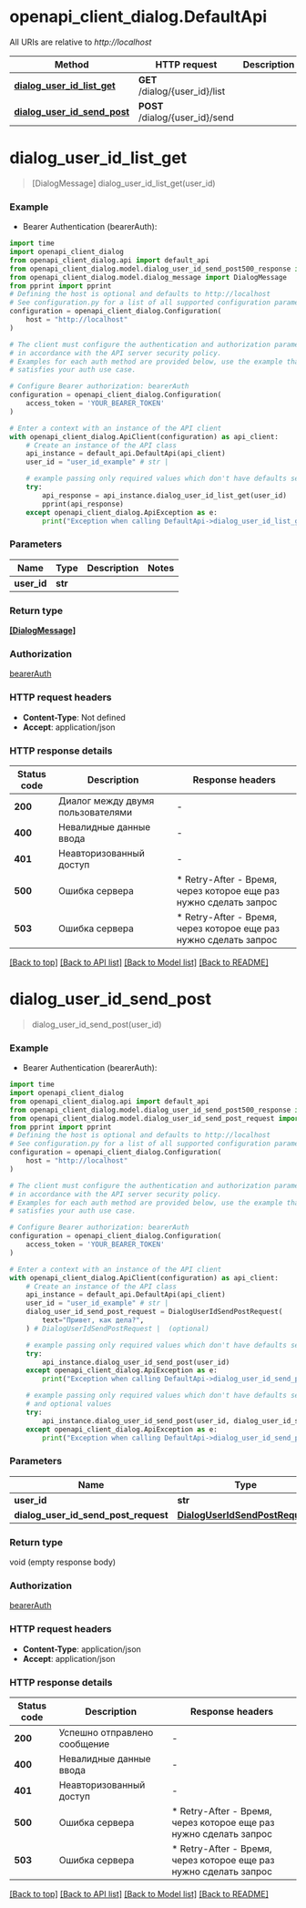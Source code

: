# openapi_client_dialog.DefaultApi

All URIs are relative to *http://localhost*

Method | HTTP request | Description
------------- | ------------- | -------------
[**dialog_user_id_list_get**](DefaultApi.md#dialog_user_id_list_get) | **GET** /dialog/{user_id}/list | 
[**dialog_user_id_send_post**](DefaultApi.md#dialog_user_id_send_post) | **POST** /dialog/{user_id}/send | 


# **dialog_user_id_list_get**
> [DialogMessage] dialog_user_id_list_get(user_id)



### Example

* Bearer Authentication (bearerAuth):

```python
import time
import openapi_client_dialog
from openapi_client_dialog.api import default_api
from openapi_client_dialog.model.dialog_user_id_send_post500_response import DialogUserIdSendPost500Response
from openapi_client_dialog.model.dialog_message import DialogMessage
from pprint import pprint
# Defining the host is optional and defaults to http://localhost
# See configuration.py for a list of all supported configuration parameters.
configuration = openapi_client_dialog.Configuration(
    host = "http://localhost"
)

# The client must configure the authentication and authorization parameters
# in accordance with the API server security policy.
# Examples for each auth method are provided below, use the example that
# satisfies your auth use case.

# Configure Bearer authorization: bearerAuth
configuration = openapi_client_dialog.Configuration(
    access_token = 'YOUR_BEARER_TOKEN'
)

# Enter a context with an instance of the API client
with openapi_client_dialog.ApiClient(configuration) as api_client:
    # Create an instance of the API class
    api_instance = default_api.DefaultApi(api_client)
    user_id = "user_id_example" # str | 

    # example passing only required values which don't have defaults set
    try:
        api_response = api_instance.dialog_user_id_list_get(user_id)
        pprint(api_response)
    except openapi_client_dialog.ApiException as e:
        print("Exception when calling DefaultApi->dialog_user_id_list_get: %s\n" % e)
```


### Parameters

Name | Type | Description  | Notes
------------- | ------------- | ------------- | -------------
 **user_id** | **str**|  |

### Return type

[**[DialogMessage]**](DialogMessage.md)

### Authorization

[bearerAuth](../README.md#bearerAuth)

### HTTP request headers

 - **Content-Type**: Not defined
 - **Accept**: application/json


### HTTP response details

| Status code | Description | Response headers |
|-------------|-------------|------------------|
**200** | Диалог между двумя пользователями |  -  |
**400** | Невалидные данные ввода |  -  |
**401** | Неавторизованный доступ |  -  |
**500** | Ошибка сервера |  * Retry-After - Время, через которое еще раз нужно сделать запрос <br>  |
**503** | Ошибка сервера |  * Retry-After - Время, через которое еще раз нужно сделать запрос <br>  |

[[Back to top]](#) [[Back to API list]](../README.md#documentation-for-api-endpoints) [[Back to Model list]](../README.md#documentation-for-models) [[Back to README]](../README.md)

# **dialog_user_id_send_post**
> dialog_user_id_send_post(user_id)



### Example

* Bearer Authentication (bearerAuth):

```python
import time
import openapi_client_dialog
from openapi_client_dialog.api import default_api
from openapi_client_dialog.model.dialog_user_id_send_post500_response import DialogUserIdSendPost500Response
from openapi_client_dialog.model.dialog_user_id_send_post_request import DialogUserIdSendPostRequest
from pprint import pprint
# Defining the host is optional and defaults to http://localhost
# See configuration.py for a list of all supported configuration parameters.
configuration = openapi_client_dialog.Configuration(
    host = "http://localhost"
)

# The client must configure the authentication and authorization parameters
# in accordance with the API server security policy.
# Examples for each auth method are provided below, use the example that
# satisfies your auth use case.

# Configure Bearer authorization: bearerAuth
configuration = openapi_client_dialog.Configuration(
    access_token = 'YOUR_BEARER_TOKEN'
)

# Enter a context with an instance of the API client
with openapi_client_dialog.ApiClient(configuration) as api_client:
    # Create an instance of the API class
    api_instance = default_api.DefaultApi(api_client)
    user_id = "user_id_example" # str | 
    dialog_user_id_send_post_request = DialogUserIdSendPostRequest(
        text="Привет, как дела?",
    ) # DialogUserIdSendPostRequest |  (optional)

    # example passing only required values which don't have defaults set
    try:
        api_instance.dialog_user_id_send_post(user_id)
    except openapi_client_dialog.ApiException as e:
        print("Exception when calling DefaultApi->dialog_user_id_send_post: %s\n" % e)

    # example passing only required values which don't have defaults set
    # and optional values
    try:
        api_instance.dialog_user_id_send_post(user_id, dialog_user_id_send_post_request=dialog_user_id_send_post_request)
    except openapi_client_dialog.ApiException as e:
        print("Exception when calling DefaultApi->dialog_user_id_send_post: %s\n" % e)
```


### Parameters

Name | Type | Description  | Notes
------------- | ------------- | ------------- | -------------
 **user_id** | **str**|  |
 **dialog_user_id_send_post_request** | [**DialogUserIdSendPostRequest**](DialogUserIdSendPostRequest.md)|  | [optional]

### Return type

void (empty response body)

### Authorization

[bearerAuth](../README.md#bearerAuth)

### HTTP request headers

 - **Content-Type**: application/json
 - **Accept**: application/json


### HTTP response details

| Status code | Description | Response headers |
|-------------|-------------|------------------|
**200** | Успешно отправлено сообщение |  -  |
**400** | Невалидные данные ввода |  -  |
**401** | Неавторизованный доступ |  -  |
**500** | Ошибка сервера |  * Retry-After - Время, через которое еще раз нужно сделать запрос <br>  |
**503** | Ошибка сервера |  * Retry-After - Время, через которое еще раз нужно сделать запрос <br>  |

[[Back to top]](#) [[Back to API list]](../README.md#documentation-for-api-endpoints) [[Back to Model list]](../README.md#documentation-for-models) [[Back to README]](../README.md)

